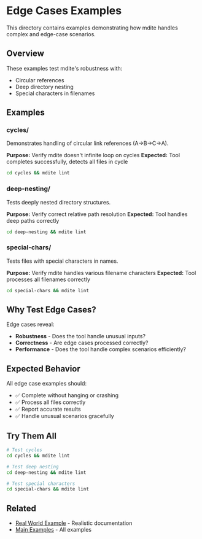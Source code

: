 # Edge Cases Examples

This directory contains examples demonstrating how mdite handles complex and edge-case scenarios.

## Overview

These examples test mdite's robustness with:
- Circular references
- Deep directory nesting
- Special characters in filenames

## Examples

### cycles/

Demonstrates handling of circular link references (A→B→C→A).

**Purpose:** Verify mdite doesn't infinite loop on cycles
**Expected:** Tool completes successfully, detects all files in cycle

```bash
cd cycles && mdite lint
```

### deep-nesting/

Tests deeply nested directory structures.

**Purpose:** Verify correct relative path resolution
**Expected:** Tool handles deep paths correctly

```bash
cd deep-nesting && mdite lint
```

### special-chars/

Tests files with special characters in names.

**Purpose:** Verify mdite handles various filename characters
**Expected:** Tool processes all filenames correctly

```bash
cd special-chars && mdite lint
```

## Why Test Edge Cases?

Edge cases reveal:
- **Robustness** - Does the tool handle unusual inputs?
- **Correctness** - Are edge cases processed correctly?
- **Performance** - Does the tool handle complex scenarios efficiently?

## Expected Behavior

All edge case examples should:
- ✅ Complete without hanging or crashing
- ✅ Process all files correctly
- ✅ Report accurate results
- ✅ Handle unusual scenarios gracefully

## Try Them All

```bash
# Test cycles
cd cycles && mdite lint

# Test deep nesting
cd deep-nesting && mdite lint

# Test special characters
cd special-chars && mdite lint
```

## Related

- [Real World Example](../05-real-world/README.md) - Realistic documentation
- [Main Examples](../README.md) - All examples
